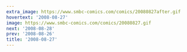 ```yaml
---
extra_image: https://www.smbc-comics.com/comics/20080827after.gif
hovertext: '2008-08-27'
image: https://www.smbc-comics.com/comics/20080827.gif
next: '2008-08-28'
prev: '2008-08-26'
title: '2008-08-27'
---
```

